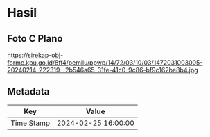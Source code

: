 # Hasil

## Foto C Plano

https://sirekap-obj-formc.kpu.go.id/8ff4/pemilu/ppwp/14/72/03/10/03/1472031003005-20240214-222319--2b546a65-31fe-41c0-9c86-bf9c162be8b4.jpg


## Metadata

| Key        | Value               |
| ---------- | ------------------- |
| Time Stamp | 2024-02-25 16:00:00 |



